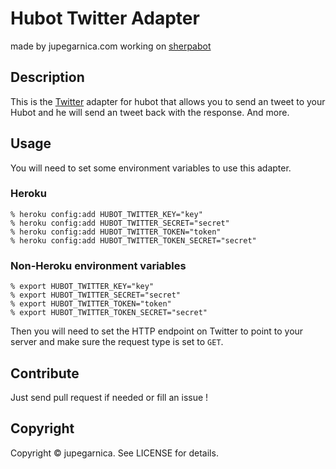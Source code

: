 # Hubot Twitter Adapter

made by jupegarnica.com
working on [sherpabot](https://twitter.com/sherpaBot)


## Description

This is the [Twitter](http://twitter.com) adapter for hubot that allows you to
send an tweet to your Hubot and he will send an tweet back with the response.
And more.

## Usage

You will need to set some environment variables to use this adapter.

### Heroku

    % heroku config:add HUBOT_TWITTER_KEY="key"
    % heroku config:add HUBOT_TWITTER_SECRET="secret"
    % heroku config:add HUBOT_TWITTER_TOKEN="token"
    % heroku config:add HUBOT_TWITTER_TOKEN_SECRET="secret"

### Non-Heroku environment variables

    % export HUBOT_TWITTER_KEY="key"
    % export HUBOT_TWITTER_SECRET="secret"
    % export HUBOT_TWITTER_TOKEN="token"
    % export HUBOT_TWITTER_TOKEN_SECRET="secret"

Then you will need to set the HTTP endpoint on Twitter to point to your server
and make sure the request type is set to `GET`.

## Contribute

Just send pull request if needed or fill an issue !

## Copyright

Copyright &copy; jupegarnica. See LICENSE for details.
